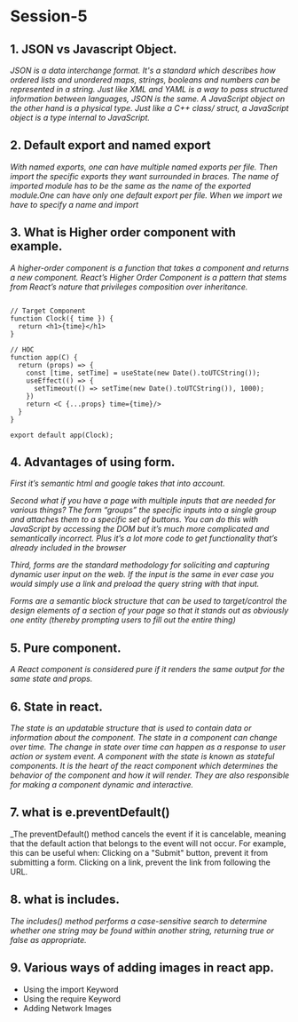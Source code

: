 # Session-5

## 1. JSON vs Javascript Object.

_JSON is a data interchange format. It's a standard which describes how ordered lists and unordered maps, strings, booleans and numbers can be represented in a string. Just like XML and YAML is a way to pass structured information between languages, JSON is the same. A JavaScript object on the other hand is a physical type. Just like a C++ class/ struct, a JavaScript object is a type internal to JavaScript._

## 2. Default export and named export

_With named exports, one can have multiple named exports per file. Then import the specific exports they want surrounded in braces. The name of imported module has to be the same as the name of the exported module.One can have only one default export per file. When we import we have to specify a name and import_

## 3. What is Higher order component with example.

_A higher-order component is a function that takes a component and returns a new component.
React’s Higher Order Component is a pattern that stems from React’s nature that privileges composition over inheritance._

```import {useEffect, useState} from 'react';

// Target Component
function Clock({ time }) {
  return <h1>{time}</h1>
}

// HOC
function app(C) {
  return (props) => {
    const [time, setTime] = useState(new Date().toUTCString());
    useEffect(() => {
      setTimeout(() => setTime(new Date().toUTCString()), 1000);
    })
    return <C {...props} time={time}/>
  }
}

export default app(Clock);
```

## 4. Advantages of using form.

_First it’s semantic html and google takes that into account._

_Second what if you have a page with multiple inputs that are needed for various things? The form “groups” the specific inputs into a single group and attaches them to a specific set of buttons. You can do this with JavaScript by accessing the DOM but it’s much more complicated and semantically incorrect. Plus it’s a lot more code to get functionality that’s already included in the browser_

_Third, forms are the standard methodology for soliciting and capturing dynamic user input on the web. If the input is the same in ever case you would simply use a link and preload the query string with that input._

_Forms are a semantic block structure that can be used to target/control the design elements of a section of your page so that it stands out as obviously one entity (thereby prompting users to fill out the entire thing)_

## 5. Pure component.

_A React component is considered pure if it renders the same output for the same state and props._

## 6. State in react.
_The state is an updatable structure that is used to contain data or information about the component. The state in a component can change over time. The change in state over time can happen as a response to user action or system event. A component with the state is known as stateful components. It is the heart of the react component which determines the behavior of the component and how it will render. They are also responsible for making a component dynamic and interactive._

## 7. what is e.preventDefault()
_The preventDefault() method cancels the event if it is cancelable, meaning that the default action that belongs to the event will not occur. For example, this can be useful when: Clicking on a "Submit" button, prevent it from submitting a form. Clicking on a link, prevent the link from following the URL.

## 8. what is includes.
_The includes() method performs a case-sensitive search to determine whether one string may be found within another string, returning true or false as appropriate._

## 9. Various ways of adding images in react app.

* Using the import Keyword
* Using the require Keyword
* Adding Network Images


